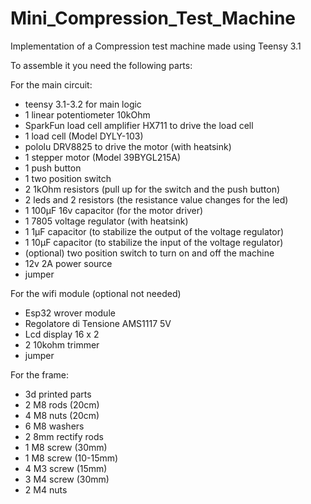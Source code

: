 # Mini_Compression_Test_Machine
Implementation of a Compression test machine made using Teensy 3.1

To assemble it you need the following parts:

For the main circuit:
- teensy 3.1-3.2 for main logic
- 1 linear potentiometer 10kOhm
- SparkFun load cell amplifier HX711 to drive the load cell
- 1 load cell (Model DYLY-103)
- pololu DRV8825 to drive the motor (with heatsink)
- 1 stepper motor (Model 39BYGL215A)
- 1 push button
- 1 two position switch
- 2 1kOhm resistors (pull up for the switch and the push button)
- 2 leds and 2 resistors (the resistance value changes for the led)
- 1 100µF 16v capacitor (for the motor driver)
- 1 7805 voltage regulator (with heatsink)
- 1 1µF capacitor (to stabilize the output of the voltage regulator)
- 1 10µF capacitor (to stabilize the input of the voltage regulator)
- (optional) two position switch to turn on and off the machine
- 12v 2A power source
- jumper

For the wifi module (optional not needed)
- Esp32 wrover module
- Regolatore di Tensione AMS1117 5V
- Lcd display 16 x 2
- 2 10kohm trimmer
- jumper

For the  frame:
- 3d printed parts
- 2 M8 rods (20cm)
- 4 M8 nuts (20cm)
- 6 M8 washers
- 2 8mm rectify rods
- 1 M8 screw (30mm)
- 1 M8 screw (10-15mm)
- 4 M3 screw (15mm)
- 3 M4 screw (30mm)
- 2 M4 nuts
